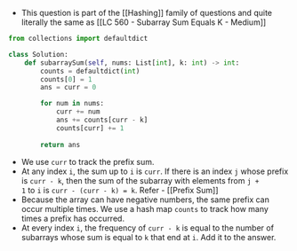 - This question is part of the [[Hashing]] family of questions and quite literally the same as [[LC 560 - Subarray Sum Equals K - Medium]]

```python 
from collections import defaultdict

class Solution:
    def subarraySum(self, nums: List[int], k: int) -> int:
        counts = defaultdict(int)
        counts[0] = 1
        ans = curr = 0

        for num in nums:
            curr += num
            ans += counts[curr - k]
            counts[curr] += 1
    
        return ans
```

- We use `curr` to track the prefix sum.
- At any index `i`, the sum up to `i` is `curr`. If there is an index `j` whose prefix is `curr - k`, then the sum of the subarray with elements from `j + 1` to `i` is `curr - (curr - k) = k`. Refer - [[Prefix Sum]]
- Because the array can have negative numbers, the same prefix can occur multiple times. We use a hash map `counts` to track how many times a prefix has occurred.
- At every index `i`, the frequency of `curr - k` is equal to the number of subarrays whose sum is equal to `k` that end at `i`. Add it to the answer.